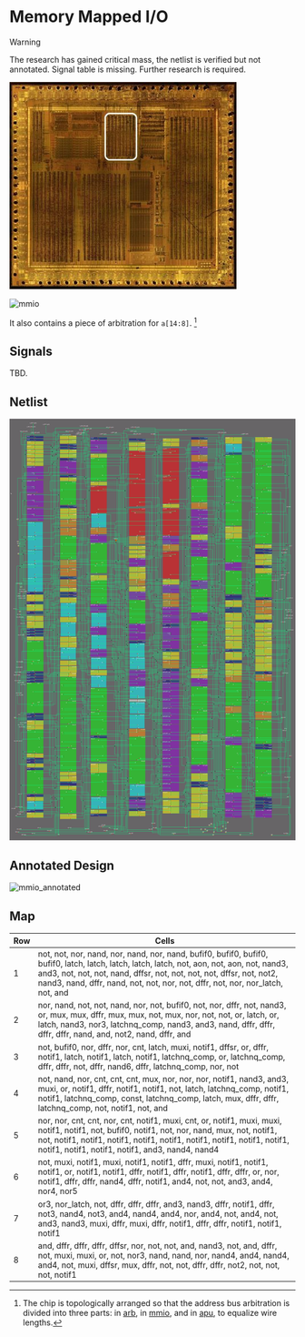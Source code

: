 # Memory Mapped I/O

> [!WARNING]  
> The research has gained critical mass, the netlist is verified but not annotated. Signal table is missing. Further research is required.

![locator_mmio](/imgstore/soc/locator_mmio.jpg)

![mmio](/imgstore/soc/mmio.jpg)

It also contains a piece of arbitration for `a[14:8]`. [^1] 

[^1]: The chip is topologically arranged so that the address bus arbitration is divided into three parts: in [arb](arb.md), in [mmio](mmio.md), and in [apu](apu.md), to equalize wire lengths.

## Signals

TBD.

## Netlist

![mmio_netlist](/imgstore/soc/mmio_netlist.png)

## Annotated Design

![mmio_annotated](/HDL/soc/design/mmio_annotated.png)

## Map

|Row|Cells|
|---|---|
|1|not, not, nor, nand, nor, nand, nor, nand, bufif0, bufif0, bufif0, bufif0, latch, latch, latch, latch, latch, not, aon, not, aon, not, nand3, and3, not, not, not, nand, dffsr, not, not, not, not, dffsr, not, not2, nand3, nand, dffr, nand, not, not, nor, not, dffr, not, nor, nor_latch, not, and|
|2|nor, nand, not, not, nand, nor, not, bufif0, not, nor, dffr, not, nand3, or, mux, mux, dffr, mux, mux, not, mux, nor, not, not, or, latch, or, latch, nand3, nor3, latchnq_comp, nand3, and3, nand, dffr, dffr, dffr, dffr, nand, and, not2, nand, dffr, and|
|3|not, bufif0, nor, dffr, nor, cnt, latch, muxi, notif1, dffsr, or, dffr, notif1, latch, notif1, latch, notif1, latchnq_comp, or, latchnq_comp, dffr, dffr, not, dffr, nand6, dffr, latchnq_comp, nor, not|
|4|not, nand, nor, cnt, cnt, cnt, mux, nor, nor, nor, notif1, nand3, and3, muxi, or, notif1, dffr, notif1, notif1, not, latch, latchnq_comp, notif1, notif1, latchnq_comp, const, latchnq_comp, latch, mux, dffr, dffr, latchnq_comp, not, notif1, not, and|
|5|nor, nor, cnt, cnt, nor, cnt, notif1, muxi, cnt, or, notif1, muxi, muxi, notif1, notif1, not, bufif0, notif1, not, nor, nand, mux, not, notif1, not, notif1, notif1, notif1, notif1, notif1, notif1, notif1, notif1, notif1, notif1, notif1, notif1, notif1, and3, nand4, nand4|
|6|not, muxi, notif1, muxi, notif1, notif1, dffr, muxi, notif1, notif1, notif1, or, notif1, notif1, dffr, notif1, dffr, notif1, dffr, dffr, or, nor, notif1, dffr, dffr, nand4, dffr, notif1, and4, not, not, and3, and4, nor4, nor5|
|7|or3, nor_latch, not, dffr, dffr, dffr, and3, nand3, dffr, notif1, dffr, not3, nand4, not3, and4, nand4, and4, nor, and4, not, and4, not, and3, nand3, muxi, dffr, muxi, dffr, notif1, dffr, dffr, notif1, notif1, notif1|
|8|and, dffr, dffr, dffr, dffsr, nor, not, not, and, nand3, not, and, dffr, not, muxi, muxi, or, not, nor3, nand, nand, nor, nand4, and4, nand4, and4, not, muxi, dffsr, mux, dffr, not, not, dffr, dffr, not2, not, not, not, notif1|